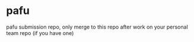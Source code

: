 # pafu
pafu submission repo, only merge to this repo after work on your personal team repo (if you have one)
